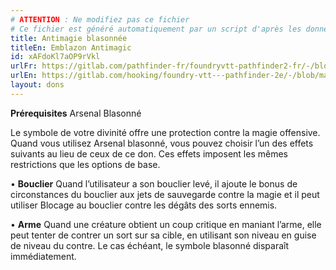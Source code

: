 ```yaml
---
# ATTENTION : Ne modifiez pas ce fichier
# Ce fichier est généré automatiquement par un script d'après les données du module Foundry VTT officiel et de sa traduction
title: Antimagie blasonnée
titleEn: Emblazon Antimagic
id: xAFdoKl7aOP9rVkl
urlFr: https://gitlab.com/pathfinder-fr/foundryvtt-pathfinder2-fr/-/blob/master/data/feats/xAFdoKl7aOP9rVkl.htm
urlEn: https://gitlab.com/hooking/foundry-vtt---pathfinder-2e/-/blob/master/packs/data/feats.db/emblazon-antimagic.json
layout: dons
---
```

**Prérequisites** Arsenal Blasonné

Le symbole de votre divinité offre une protection contre la magie offensive. Quand vous utilisez Arsenal blasonné, vous pouvez choisir l’un des effets suivants au lieu de ceux de ce don. Ces effets imposent les mêmes restrictions que les options de base.

• **Bouclier** Quand l’utilisateur a son bouclier levé, il ajoute le bonus de circonstances du bouclier aux jets de sauvegarde contre la magie et il peut utiliser Blocage au bouclier contre les dégâts des sorts ennemis.

• **Arme** Quand une créature obtient un coup critique en maniant l’arme, elle peut tenter de contrer un sort sur sa cible, en utilisant son niveau en guise de niveau du contre. Le cas échéant, le symbole blasonné disparaît immédiatement.
